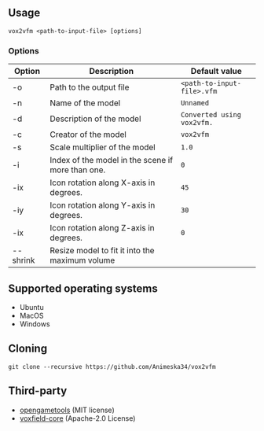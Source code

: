 ## Usage

```
vox2vfm <path-to-input-file> [options]
```

### Options

| Option   | Description                                       | Default value              |
|----------|---------------------------------------------------|----------------------------|
| -o       | Path to the output file                           | `<path-to-input-file>.vfm` |
| -n       | Name of the model                                 | `Unnamed`                  |
| -d       | Description of the model                          | `Converted using vox2vfm.` |
| -c       | Creator of the model                              | `vox2vfm`                  |
| -s       | Scale multiplier of the model                     | `1.0`                      |
| -i       | Index of the model in the scene if more than one. | `0`                        |
| -ix      | Icon rotation along X-axis in degrees.            | `45`                       |
| -iy      | Icon rotation along Y-axis in degrees.            | `30`                       |
| -ix      | Icon rotation along Z-axis in degrees.            | `0`                        |
| --shrink | Resize model to fit it into the maximum volume    |                            |

## Supported operating systems

* Ubuntu
* MacOS
* Windows

## Cloning

```
git clone --recursive https://github.com/Animeska34/vox2vfm
```

## Third-party

* [opengametools](https://github.com/jpaver/opengametools/) (MIT license)
* [voxfield-core](https://github.com/cfnptr/voxfield-core/) (Apache-2.0 License)
